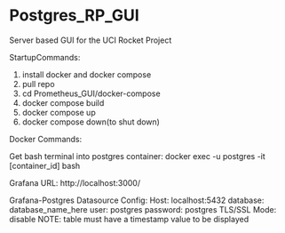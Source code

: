 # Postgres_RP_GUI
Server based GUI for the UCI Rocket Project

StartupCommands:

1. install docker and docker compose
2. pull repo
3. cd Prometheus_GUI/docker-compose
4. docker compose build
5. docker compose up
6. docker compose down(to shut down)

Docker Commands:

Get bash terminal into postgres container: docker exec -u postgres -it [container_id] bash


Grafana URL: http://localhost:3000/

Grafana-Postgres Datasource Config:
Host: localhost:5432
database: database_name_here
user: postgres
password: postgres
TLS/SSL Mode: disable
NOTE: table must have a timestamp value to be displayed
